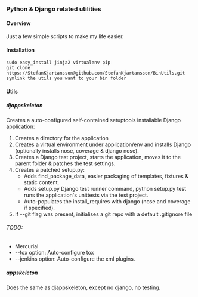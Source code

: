 ### Python & Django related utilities

#### Overview

Just a few simple scripts to make my life easier.

#### Installation

	sudo easy_install jinja2 virtualenv pip
	git clone https://StefanKjartansson@github.com/StefanKjartansson/BinUtils.git
	symlink the utils you want to your bin folder

#### Utils

##### djappskeleton

Creates a auto-configured self-contained setuptools installable Django application:

1. Creates a directory for the application
2. Creates a virtual environment under application/env and installs Django (optionally installs nose, coverage & django nose).
3. Creates a Django test project, starts the application, moves it to the parent folder & patches the test settings.
4. Creates a patched setup.py:
	* Adds find_package_data, easier packaging of templates, fixtures & static content.
	* Adds setup.py Django test runner command, python setup.py test runs the application's unittests via the test project.
	* Auto-populates the install_requires with django (nose and coverage if specified).
5. If --git flag was present, initialises a git repo with a default .gitignore file 

###### TODO:

* Mercurial
* --tox option: Auto-configure tox
* --jenkins option: Auto-configure the xml plugins.
 

##### appskeleton

Does the same as djappskeleton, except no django, no testing. 
